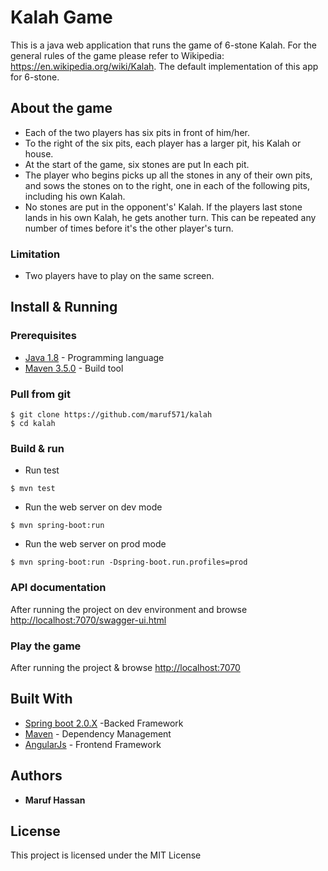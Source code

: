 # Kalah Game
This is a java web application that runs the game of 6-stone Kalah. 
For the general rules of the game please refer to Wikipedia: https://en.wikipedia.org/wiki/Kalah.
The default implementation of this app for 6-stone. 

## About the game
* Each of the two players has six pits in front of him/her. 
* To the right of the six pits, each player has a larger pit, his Kalah or house.
* At the start of the game, six stones are put In each pit.
* The player who begins picks up all the stones in any of their own pits, and sows the stones on to the right, one in each of the following pits, including his own Kalah. 
* No stones are put in the opponent's' Kalah. If the players last stone lands in his own Kalah, he gets another turn. This can be repeated any number of times before it's the other player's turn.

### Limitation
* Two players have to play on the same screen. 

## Install & Running
 
### Prerequisites
* [Java 1.8](http://www.oracle.com/technetwork/java/javase/downloads/index.html)  - Programming language
* [Maven 3.5.0](https://maven.apache.org/download.cgi) - Build tool


### Pull from git 
```
$ git clone https://github.com/maruf571/kalah
$ cd kalah
```

### Build & run 

* Run test
```
$ mvn test
```

* Run the web server on dev mode
```
$ mvn spring-boot:run
```

* Run the web server on prod mode
```
$ mvn spring-boot:run -Dspring-boot.run.profiles=prod
```

### API documentation
After running the project on dev environment and browse
[http://localhost:7070/swagger-ui.html](http://localhost:7070/swagger-ui.html)

### Play the game
After running the project & browse
[http://localhost:7070](http://localhost:7070)


## Built With
* [Spring boot 2.0.X](https://projects.spring.io/spring-boot/) -Backed Framework
* [Maven](https://maven.apache.org/) - Dependency Management
* [AngularJs](https://angularjs.org/) - Frontend Framework

## Authors

* **Maruf Hassan**

## License

This project is licensed under the MIT License

